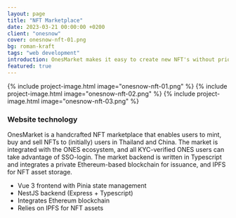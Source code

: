 ```yaml
---
layout: page
title: "NFT Marketplace"
date: 2023-03-21 00:00:00 +0200
client: "onesnow"
cover: onesnow-nft-01.png
bg: roman-kraft
tags: "web development"
introduction: OnesMarket makes it easy to create new NFT's without prior experience of blockchain technology.
featured: true
---
```


{% include project-image.html image="onesnow-nft-01.png" %}
{% include project-image.html image="onesnow-nft-02.png" %}
{% include project-image.html image="onesnow-nft-03.png" %}

### Website technology

OnesMarket is a handcrafted NFT marketplace that enables users to mint, buy and sell NFTs to (initially) users in Thailand and China. The market is integrated with the ONES ecosystem, and all KYC-verified ONES users can take advantage of SSO-login. The market backend is written in Typescript and integrates a private Ethereum-based blockchain for issuance, and IPFS for NFT asset storage.

- Vue 3 frontend with Pinia state management
- NestJS backend (Express + Typescript)
- Integrates Ethereum blockchain
- Relies on IPFS for NFT assets